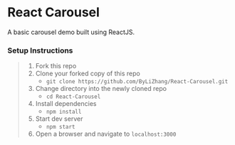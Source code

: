 # React Carousel

A basic carousel demo built using ReactJS.

### Setup Instructions

> 1. Fork this repo
> 2. Clone your forked copy of this repo
>    - `git clone https://github.com/ByLiZhang/React-Carousel.git`
> 3. Change directory into the newly cloned repo
>    - `cd React-Carousel`
> 4. Install dependencies 
>    - `npm install`
> 5. Start dev server
>    - `npm start`
> 6. Open a browser and navigate to `localhost:3000`